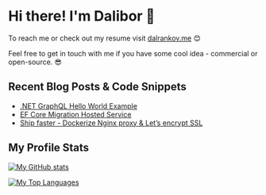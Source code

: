 # Hi there! I'm Dalibor 🙌

To reach me or check out my resume visit [dalrankov.me](https://dalrankov.me) 😊

Feel free to get in touch with me if you have some cool idea - commercial or open-source. 😎

## Recent Blog Posts & Code Snippets

<!--START_SECTION:posts-->
* [.NET GraphQL Hello World Example](https://dalrankov.me/2022/03/02/dotnet-graphql-hello-world.html)
* [EF Core Migration Hosted Service](https://dalrankov.me/2022/02/27/ef-core-migration-hosted-service.html)
* [Ship faster - Dockerize Nginx proxy &amp; Let’s encrypt SSL](https://dalrankov.me/2022/02/09/nginx-reverse-proxy-plus-lets-encrypt-ssl-with-docker.html)
<!--END_SECTION:posts-->

## My Profile Stats

[![My GitHub stats](https://github-readme-stats.vercel.app/api?username=dalrankov&show_icons=true&theme=github_dark)](https://github.com/anuraghazra/github-readme-stats)

[![My Top Languages](https://github-readme-stats.vercel.app/api/top-langs/?username=dalrankov&layout=compact&theme=github_dark)](https://github.com/anuraghazra/github-readme-stats)
